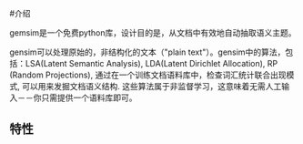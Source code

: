#介绍

gemsim是一个免费python库，设计目的是，从文档中有效地自动抽取语义主题。

gensim可以处理原始的，非结构化的文本（"plain text"）。gensim中的算法，包括：LSA(Latent Semantic Analysis), LDA(Latent Dirichlet Allocation), RP (Random Projections), 通过在一个训练文档语料库中，检查词汇统计联合出现模式, 可以用来发掘文档语义结构. 这些算法属于非监督学习，这意味着无需人工输入－－你只需提供一个语料库即可。

## 特性

